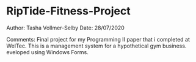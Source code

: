 # RipTide-Fitness-Project
Author: Tasha Vollmer-Selby
Date:   28/07/2020

Comments:
Final project for my Programming II paper that i completed at WelTec. 
This is a management system for a hypothetical gym business.
eveloped using Windows Forms. 
